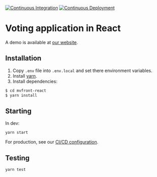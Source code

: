 [![Continuous Integration](https://circleci.com/gh/MieuxVoter/mvfront-react.svg?style=svg)](https://circleci.com/gh/MieuxVoter/mvfront-react)
[![Continuous Deployment](https://api.netlify.com/api/v1/badges/021c39c6-1018-4e3f-98e2-f808b4ea8f6d/deploy-status)](https://app.netlify.com/sites/epic-nightingale-99f910/deploys)

# Voting application in React

A demo is available at [our website](http://demo.mieuxvoter.fr/).

## Installation

1. Copy `.env` file into `.env.local` and set there environment variables.
2. Install [yarn](https://classic.yarnpkg.com/en/docs/install/#debian-stable).
3. Install dependencies:
```bash
$ cd mvfront-react
$ yarn install
```

## Starting

In dev:

`yarn start`

For production, see our [CI/CD configuration](https://github.com/MieuxVoter/continuous-integration).

## Testing

`yarn test`
